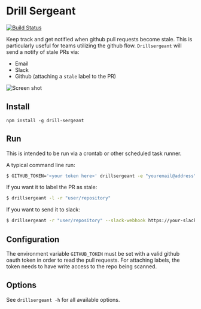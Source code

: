 # Drill Sergeant

[![Build Status](https://travis-ci.org/zumba/drill-sergeant.png?branch=master)](https://travis-ci.org/zumba/drill-sergeant)

Keep track and get notified when github pull requests become stale. This is particularly useful for teams utilizing the github flow. `Drillsergeant` will send a notify of stale PRs via:

* Email
* Slack
* Github (attaching a `stale` label to the PR)

![Screen shot](https://raw.githubusercontent.com/zumba/drill-sergeant/master/label-screenshot.png)

## Install

```
npm install -g drill-sergeant
```

## Run

This is intended to be run via a crontab or other scheduled task runner.

A typical command line run:

```bash
$ GITHUB_TOKEN='<your token here>' drillsergeant -e "youremail@address" -r "user/repository,user/repository2"
```

If you want it to label the PR as stale:

```bash
$ drillsergeant -l -r "user/repository"
```

If you want to send it to slack:

```bash
$ drillsergeant -r "user/repository" --slack-webhook https://your-slack-channel-webhook-url
```

## Configuration

The environment variable `GITHUB_TOKEN` must be set with a valid github oauth token in order to read the pull requests.
For attaching labels, the token needs to have write access to the repo being scanned.

## Options

See `drillsergeant -h` for all available options.
